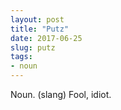 ```yaml
---
layout: post
title: "Putz"
date: 2017-06-25
slug: putz
tags:
- noun
---
```


Noun. (slang) Fool, idiot.
